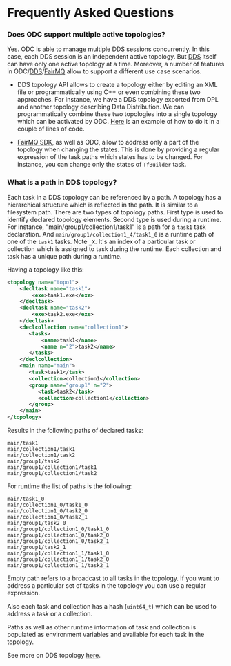 # Frequently Asked Questions

### Does ODC support multiple active topologies?

Yes. ODC is able to manage multiple DDS sessions concurrently. In this case, each DDS session is an independent active topology. But [DDS](http://dds.gsi.de) itself can have only one active topology at a time. Moreover, a number of features in ODC/[DDS](https://github.com/FairRootGroup/DDS)/[FairMQ](https://github.com/FairRootGroup/FairMQ) allow to support a different use case scenarios. 

  * DDS topology API allows to create a topology either by editing an XML file or programmatically using C++ or even combining these two approaches. For instance, we have a DDS topology exported from DPL and another topology describing Data Distribution. We can programmatically combine these two topologies into a single topology which can be activated by ODC. [Here](../examples/src/odc-topo.cpp) is an example of how to do it in a couple of lines of code.

  * [FairMQ SDK](https://github.com/FairRootGroup/FairMQ/tree/master/fairmq/sdk), as well as ODC, allow to address only a part of the topology when changing the states. This is done by providing a regular expression of the task paths which states has to be changed. For instance, you can change only the states of `TfBuilder` task.


### What is a path in DDS topology?

Each task in a DDS topology can be referenced by a path. A topology has a hierarchical structure which is reflected in the path. It is similar to a filesystem path. There are two types of topology paths. First type is used to identify declared topology elements. Second type is used during a runtime. For instance, "main/group1/collection1/task1" is a path for a `task1` task declaration. And `main/group1/collection1_4/task1_0` is a runtime path of one of the `task1` tasks. Note `_X`. It's an index of a particular task or collection which is assigned to task during the runtime. Each collection and task has a unique path during a runtime.

Having a topology like this:
```xml
<topology name="topo1">
    <decltask name="task1">
        <exe>task1.exe</exe>
    </decltask>
    <decltask name="task2">
        <exe>task2.exe</exe>
    </decltask>
    <declcollection name="collection1">
       <tasks>
           <name>task1</name>
           <name n="2">task2</name>
       </tasks>
    </declcollection>
    <main name="main">
       <task>task1</task>
       <collection>collection1</collection>
       <group name="group1" n="2">
          <task>task2</task>
          <collection>collection1</collection>
       </group>
    </main>
</topology>
```
Results in the following paths of declared tasks:
```
main/task1
main/collection1/task1
main/collection1/task2
main/group1/task2
main/group1/collection1/task1
main/group1/collection1/task2
```
For runtime the list of paths is the following:
```
main/task1_0
main/collection1_0/task1_0
main/collection1_0/task2_0
main/collection1_0/task2_1
main/group1/task2_0
main/group1/collection1_0/task1_0
main/group1/collection1_0/task2_0
main/group1/collection1_0/task2_1
main/group1/task2_1
main/group1/collection1_1/task1_0
main/group1/collection1_1/task2_0
main/group1/collection1_1/task2_1
```
Empty path refers to a broadcast to all tasks in the topology. If you want to address a particular set of tasks in the topology you can use a regular expression.

Also each task and collection has a hash (`uint64_t`) which can be used to address a task or a collection.

Paths as well as other runtime information of task and collection is populated as environment variables and available for each task in the topology.

See more on DDS topology [here](http://dds.gsi.de/doc/nightly/topology.html).
